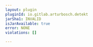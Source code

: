```yaml
---
layout: plugin
pluginId: io.gitlab.arturbosch.detekt
jarSha1: INVALID
isJarAvailable: true
error: NONE
violations: []

---
```

